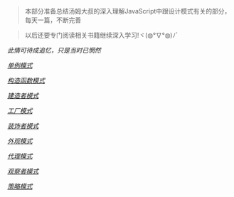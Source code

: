 > 本部分准备总结汤姆大叔的深入理解JavaScript中跟设计模式有关的部分，每天一篇，不断完善

> 以后还要专门阅读相关书籍继续深入学习!ヾ(◍°∇°◍)ﾉﾞ

*此情可待成追忆，只是当时已惘然*

*[单例模式](https://github.com/SanQiG/Front-End-Summary/blob/master/%E8%AE%BE%E8%AE%A1%E6%A8%A1%E5%BC%8F/%E5%8D%95%E4%BE%8B%E6%A8%A1%E5%BC%8F.md)*

*[构造函数模式](https://github.com/SanQiG/Front-End-Summary/blob/master/%E8%AE%BE%E8%AE%A1%E6%A8%A1%E5%BC%8F/%E6%9E%84%E9%80%A0%E5%87%BD%E6%95%B0%E6%A8%A1%E5%BC%8F.md)*

*[建造者模式](https://github.com/SanQiG/Front-End-Summary/blob/master/%E8%AE%BE%E8%AE%A1%E6%A8%A1%E5%BC%8F/%E5%BB%BA%E9%80%A0%E8%80%85%E6%A8%A1%E5%BC%8F.md)*

*[工厂模式](https://github.com/SanQiG/Front-End-Summary/blob/master/%E8%AE%BE%E8%AE%A1%E6%A8%A1%E5%BC%8F/%E5%B7%A5%E5%8E%82%E6%A8%A1%E5%BC%8F.md)*

*[装饰者模式](https://github.com/SanQiG/Front-End-Summary/blob/master/%E8%AE%BE%E8%AE%A1%E6%A8%A1%E5%BC%8F/%E8%A3%85%E9%A5%B0%E8%80%85%E6%A8%A1%E5%BC%8F.md)*

*[外观模式](https://github.com/SanQiG/Front-End-Summary/blob/master/%E8%AE%BE%E8%AE%A1%E6%A8%A1%E5%BC%8F/%E5%A4%96%E8%A7%82%E6%A8%A1%E5%BC%8F.md)*

*[代理模式](https://github.com/SanQiG/Front-End-Summary/blob/master/%E8%AE%BE%E8%AE%A1%E6%A8%A1%E5%BC%8F/%E4%BB%A3%E7%90%86%E6%A8%A1%E5%BC%8F.md)*

*[观察者模式](https://github.com/SanQiG/Front-End-Summary/blob/master/%E8%AE%BE%E8%AE%A1%E6%A8%A1%E5%BC%8F/%E8%A7%82%E5%AF%9F%E8%80%85%E6%A8%A1%E5%BC%8F.md)*

*[策略模式](https://github.com/SanQiG/Front-End-Summary/blob/master/%E8%AE%BE%E8%AE%A1%E6%A8%A1%E5%BC%8F/%E7%AD%96%E7%95%A5%E6%A8%A1%E5%BC%8F.md)*

